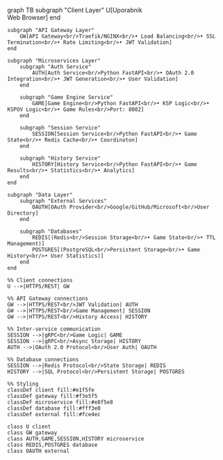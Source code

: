 graph TB
    subgraph "Client Layer"
        U[Uporabnik<br/>Web Browser]
    end
    
    subgraph "API Gateway Layer"
        GW[API Gateway<br/>Traefik/NGINX<br/>• Load Balancing<br/>• SSL Termination<br/>• Rate Limiting<br/>• JWT Validation]
    end
    
    subgraph "Microservices Layer"
        subgraph "Auth Service"
            AUTH[Auth Service<br/>Python FastAPI<br/>• OAuth 2.0 Integration<br/>• JWT Generation<br/>• User Validation]
        end
        
        subgraph "Game Engine Service"
            GAME[Game Engine<br/>Python FastAPI<br/>• KSP Logic<br/>• KSPOV Logic<br/>• Game Rules<br/>Port: 8002]
        end
        
        subgraph "Session Service"
            SESSION[Session Service<br/>Python FastAPI<br/>• Game State<br/>• Redis Cache<br/>• Coordinaton]
        end
        
        subgraph "History Service"
            HISTORY[History Service<br/>Python FastAPI<br/>• Game Results<br/>• Statistics<br/>• Analytics]
        end
    end
    
    subgraph "Data Layer"
        subgraph "External Services"
            OAUTH[OAuth Provider<br/>Google/GitHub/Microsoft<br/>User Directory]
        end
        
        subgraph "Databases"
            REDIS[(Redis<br/>Session Storage<br/>• Game State<br/>• TTL Management)]
            POSTGRES[(PostgreSQL<br/>Persistent Storage<br/>• Game History<br/>• User Statistics)]
        end
    end
    
    %% Client connections
    U -->|HTTPS/REST| GW
    
    %% API Gateway connections
    GW -->|HTTPS/REST<br/>JWT Validation| AUTH
    GW -->|HTTPS/REST<br/>Game Management| SESSION
    GW -->|HTTPS/REST<br/>History Access| HISTORY
    
    %% Inter-service communication
    SESSION -->|gRPC<br/>Game Logic| GAME
    SESSION -->|gRPC<br/>Async Storage| HISTORY
    AUTH -->|OAuth 2.0 Protocol<br/>User Auth| OAUTH
    
    %% Database connections
    SESSION -->|Redis Protocol<br/>State Storage| REDIS
    HISTORY -->|SQL Protocol<br/>Persistent Storage| POSTGRES
    
    %% Styling
    classDef client fill:#e1f5fe
    classDef gateway fill:#f3e5f5
    classDef microservice fill:#e8f5e8
    classDef database fill:#fff3e0
    classDef external fill:#fce4ec
    
    class U client
    class GW gateway
    class AUTH,GAME,SESSION,HISTORY microservice
    class REDIS,POSTGRES database
    class OAUTH external